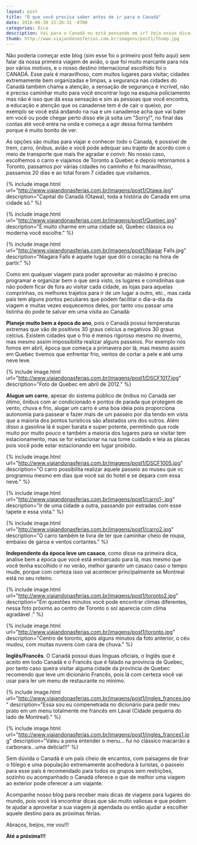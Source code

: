 ```yaml
---
layout: post
title: "O que você precisa saber antes de ir para o Canadá"
date: 2016-06-30 15:26:31 -0700
categories: Dica
description: Vai para o Canadá ou está pensando em ir? Veja essas dicas que serão muito utéis para você.
thumb: http://www.viajandonasferias.com.br/imagens/post1/thump.jpg
---
```



Não poderia começar este blog (sim esse foi o primeiro post feito aqui) sem falar da nossa primeira viagem de avião, o que foi muito marcante para nós por vários motivos, e o nosso destino internacional escolhido foi o CANADÁ.
Esse país é maravilhoso, com muitos lugares para visitar, cidades extremamente bem organizadas e limpas, a segurança nas cidades do Canadá também chama a atenção, a sensação de segurança é incrível, não é preciso caminhar muito para você encontrar logo na esquina policiamento mas não é isso que dá essa sensação e sim as pessoas que você encontra, a educação e atenção que os canadense tem é de cair o queixo, por exemplo se você está andando na rua e um canadense acha que vai bater em você ou pode chegar perto disso ele já solta um "Sorry!", no final das contas até você entra na onda e começa a agir dessa forma também porque é muito bonito de ver.

As opções são muitas para viajar e conhecer todo o Canadá, é possível de trem, carro, ônibus, avião e você pode adequar seu trajeto de acordo com o meio de transporte que mais lhe agradar e convir. No nosso caso, escolhemos o carro e viajamos de Toronto a Quebec e depois retornamos a Toronto, passamos por várias cidades no caminho e foi maravilhoso, passamos 20 dias e ao total foram 7 cidades que visitamos.

{% include image.html url="http://www.viajandonasferias.com.br/imagens/post1/Otawa.jpg" description="Capital do Canadá (Otawa), toda a história do Canada em uma cidade só." %}

{% include image.html url="http://www.viajandonasferias.com.br/imagens/post1/Quebec.jpg" description="É muito charme em uma cidade só, Quebec clássica ou moderna você escolhe." %}

{% include image.html url="http://www.viajandonasferias.com.br/imagens/post1/Niagar Falls.jpg" description="Niagara Falls é aquele lugar que dói o coração na hora de partir." %}

Como em qualquer viagem para poder aproveitar ao máximo é preciso programar e organizar bem o que será visto, os lugares e comidinhas que não podem ficar de fora ao visitar cada cidade, as lojas para aquelas comprinhas, os melhores trajetos para ir de um lugar a outro, etc., mas cada país tem alguns pontos peculiares que podem facilitar o dia-a-dia da viagem e muitas vezes esquecemos deles, por tanto vou passar uma listinha do pode te salvar em uma visita ao Canadá:

**Planeje muito bem a época do ano**, pois o Canadá possui temperaturas extremas que vão de positivos 30 graus celcius a negativos 30 graus celcius. Existem cidades que o frio é menos rigoroso mesmo no inverno, mas mesmo assim impossibilita realizar alguns passeios. Por exemplo nós fomos em abril, época que começa a primavera por lá, mas mesmo assim em Quebec tivemos que enfrentar frio, ventos de cortar a pele e até uma neve leve.

{% include image.html url="http://www.viajandonasferias.com.br/imagens/post1/DSCF1017.jpg" description="Foto de Quebec em abril de 2012." %}

**Alugue um carro**, apesar do sistema público de ônibus no Canadá ser ótimo, ônibus com ar condicionado e pontos de parada que protegem de vento, chuva e frio, alugar um carro é uma boa ideia pois proporciona autonomia para passear e fazer mais de um passeio por dia tendo em vista que a maioria dos pontos turisticos são afastados uns dos outros. Além disso a gasolina lá é super barata e super potente, permitindo que rode muito por muito pouco e também a maioria dos lugares para se visitar tem estacionamento, mas se for estacionar na rua tome cuidado e leia as placas pois você pode estar estacionando em lugar proibido.

{% include image.html url="http://www.viajandonasferias.com.br/imagens/post1/DSCF1005.jpg" description="O carro possibilita realizar aquele passeio ao museu que vc programou mesmo em dias que você sai do hotel e se depara com essa neve." %}

{% include image.html url="http://www.viajandonasferias.com.br/imagens/post1/carro1-.jpg" description="Ir de uma cidade a outra, passando por estradas com esse tapete e essa vista." %}

{% include image.html url="http://www.viajandonasferias.com.br/imagens/post1/carro2.jpg" description="O carro também te livra de ter que caminhar cheio de roupa, embaixo de garoa e ventos cortantes." %}

**Independente da época leve um casaco**, como disse na primeira dica, analise bem a época que você está embarcado para lá, mas mesmo que você tenha escolhido ir no verão, melhor garantir um casaco caso o tempo mude, porque com certeza isso vai acontecer principalmente se Montreal está no seu roteiro. 	

{% include image.html url="http://www.viajandonasferias.com.br/imagens/post1/toronto2.jpg" description="Em questões minutos você pode encontrar climas diferentes, nessa foto próximo ao centro de Toronto o sol aparecia com clima agradável ." %}

{% include image.html url="http://www.viajandonasferias.com.br/imagens/post1/toronto.jpg" description="Centro de toronto, após alguns minutos da foto anterior, o céu mudou, com muitas nuvens com cara de chuva." %}
 

**Inglês/Francês**. O Canadá possui duas línguas oficiais, o Inglês que é aceito em todo Canadá e o Francês que é falado na província de Quebec, por tanto caso queira visitar alguma cidade da província de Quebec recomendo que leve um dicionário Francês, pois lá com certeza você vai usar para ler um menu de restaurante no mínimo. 

{% include image.html url="http://www.viajandonasferias.com.br/imagens/post1/ingles_frances.jpg" description="Essa sou eu compenetrada no dicionário para pedir meu prato em um menu totalmente me francês em Laval (Cidade pequena do lado de Montreal)." %}

{% include image.html url="http://www.viajandonasferias.com.br/imagens/post1/ingles_frances1.jpg" description="Valeu a pena entender o menu... fui no clássico macarrão a carbonara...uma delícia!!!" %}

Sem dúvida o Canadá é um país cheio de encantos, com paisagens de tirar o fôlego e uma população extremamente acolhedora à turistas, o passeio para esse país é recomendado para todos os grupos sem restrições, sozinho ou acompanhado o Canadá oferece o que de melhor uma viagem ao exterior pode oferecer a um viajante.

Acompanhe nosso blog para receber mais dicas de viagens para lugares do mundo, pois você irá encontrar dicas que são muito valiosas e que podem te ajudar a aproveitar a sua viagem já agendada ou então ajudar a escolher aquele destino para as próximas férias.

Abraços, beijos, me vou!!!

**Até a próxima!!!**
